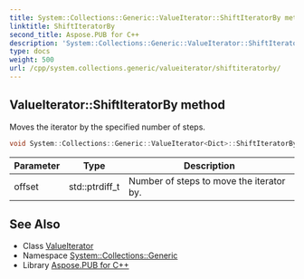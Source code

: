 ```yaml
---
title: System::Collections::Generic::ValueIterator::ShiftIteratorBy method
linktitle: ShiftIteratorBy
second_title: Aspose.PUB for C++
description: 'System::Collections::Generic::ValueIterator::ShiftIteratorBy method. Moves the iterator by the specified number of steps in C++.'
type: docs
weight: 500
url: /cpp/system.collections.generic/valueiterator/shiftiteratorby/
---
```

## ValueIterator::ShiftIteratorBy method


Moves the iterator by the specified number of steps.

```cpp
void System::Collections::Generic::ValueIterator<Dict>::ShiftIteratorBy(std::ptrdiff_t offset) override
```


| Parameter | Type | Description |
| --- | --- | --- |
| offset | std::ptrdiff_t | Number of steps to move the iterator by. |

## See Also

* Class [ValueIterator](../)
* Namespace [System::Collections::Generic](../../)
* Library [Aspose.PUB for C++](../../../)
